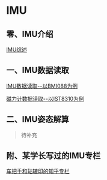 # IMU

## 零、IMU介绍

[IMU综述](./IMU综述.md)

## 一、IMU数据读取

[IMU数据读取--以BMI088为例](./IMU数据读取--以BMI088为例.md)

[磁力计数据读取--以IST8310为例](./磁力计数据读取--以IST8310为例.md)

## 二、IMU姿态解算

>   待补充

## 附、某学长写过的IMU专栏
[车把手和轱辘印的知乎专栏](https://www.zhihu.com/column/c_1428150857455681536)  